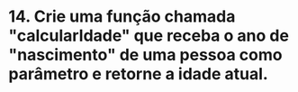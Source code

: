 # 14. Crie uma função chamada "calcularIdade" que receba o ano de "nascimento" de uma pessoa como parâmetro e retorne a idade atual. 
